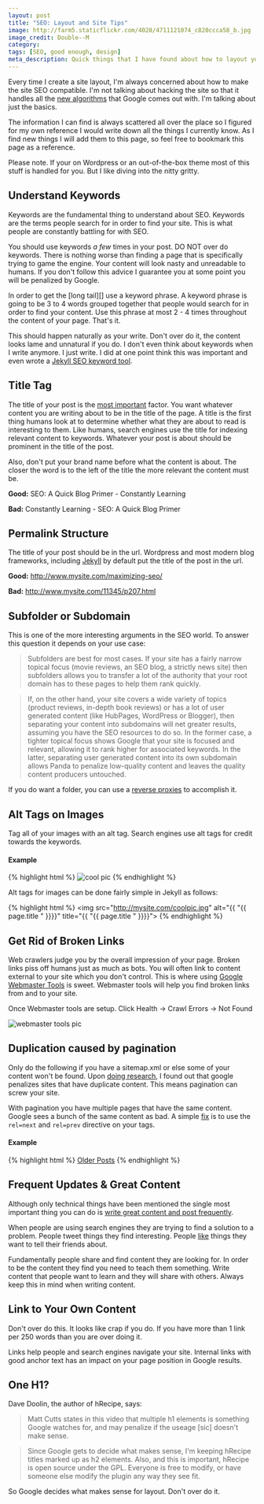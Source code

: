 ```yaml
---
layout: post
title: "SEO: Layout and Site Tips"
image: http://farm5.staticflickr.com/4028/4711121074_c820ccca58_b.jpg
image_credit: Double--M
category: 
tags: [SEO, good enough, design]
meta_description: Quick things that I have found about how to layout your site in order to be SEO efficient. 
---
```


Every time I create a site layout, I'm always concerned about how to make the site SEO compatible. I'm not talking about hacking the site so that it handles all the [new algorithms][1] that Google comes out with. I'm talking about just the basics. 

The information I can find is always scattered all over the place so I figured for my own reference I would write down all the things I currently know. As I find new things I will add them to this page, so feel free to bookmark this page as a reference.

Please note. If your on Wordpress or an out-of-the-box theme most of this stuff is handled for you. But I like diving into the nitty gritty.

## Understand Keywords
Keywords are the fundamental thing to understand about SEO. Keywords are the terms people search for in order to find your site. This is what people are constantly battling for with SEO.

You should use keywords _a few_ times in your post. DO NOT over do keywords. There is nothing worse than finding a page that is specifically trying to game the engine. Your content will look nasty and unreadable to humans. If you don't follow this advice I guarantee you at some point you will be penalized by Google.

In order to get the [long tail][] use a keyword phrase. A keyword phrase is going to be 3 to 4 words grouped together that people would search for in order to find your content. Use this phrase at most 2 - 4 times throughout the content of your page. That's it. 

This should happen naturally as your write. Don't over do it, the content looks lame and unnatural if you do. I don't even think about keywords when I write anymore. I just write. I did at one point think this was important and even wrote a [Jekyll SEO keyword tool][5]. 

## Title Tag 
The title of your post is the [most important][3] factor. You want whatever content you are writing about to be in the title of the page. A title is the first thing humans look at to determine whether what they are about to read is interesting to them. Like humans, search engines use the title for indexing relevant content to keywords. Whatever your post is about should be prominent in the title of the post.

Also, don't put your brand name before what the content is about. The closer the word is to the left of the title the more relevant the content must be.

__Good:__ SEO: A Quick Blog Primer - Constantly Learning

__Bad:__ Constantly Learning - SEO: A Quick Blog Primer

## Permalink Structure
The title of your post should be in the url. Wordpress and most modern blog frameworks, including [Jekyll][6] by default put the title of the post in the url.

__Good:__ http://www.mysite.com/maximizing-seo/

__Bad:__ http://www.mysite.com/11345/p207.html

## Subfolder or Subdomain
This is one of the more interesting arguments in the SEO world. To answer this question it depends on your use case:

> Subfolders are best for most cases. If your site has a fairly narrow topical focus (movie reviews, an SEO blog, a strictly news site) then subfolders allows you to transfer a lot of the authority that your root domain has to these pages to help them rank quickly.

> If, on the other hand, your site covers a wide variety of topics (product reviews, in-depth book reviews) or has a lot of user generated content (like HubPages, WordPress or Blogger), then separating your content into subdomains will net greater results, assuming you have the SEO resources to do so. In the former case, a tighter topical focus shows Google that your site is focused and relevant, allowing it to rank higher for associated keywords. In the latter, separating user generated content into its own subdomain allows Panda to penalize low-quality content and leaves the quality content producers untouched.

If you do want a folder, you can use a [reverse proxies][reverse proxies] to accomplish it.

## Alt Tags on Images
Tag all of your images with an alt tag. Search engines use alt tags for credit towards the keywords.

#### Example

{% highlight html %}
<img src="http://mysite.com/coolpic.jpg" alt="cool pic" title="cool pic">
{% endhighlight %}

Alt tags for images can be done fairly simple in Jekyll as follows:

{% highlight html %}
<img src="http://mysite.com/coolpic.jpg" alt="{{ "{{ page.title " }}}}" title="{{ "{{ page.title " }}}}">
{% endhighlight %}

## Get Rid of Broken Links
Web crawlers judge you by the overall impression of your page. Broken links piss off humans just as much as bots. You will often link to content external to your site which you don't control. This is where using [Google Webmaster Tools][3] is sweet. Webmaster tools will help you find broken links from and to your site.

Once Webmaster tools are setup. Click Health -> Crawl Errors -> Not Found

![webmaster tools pic](http://cl.ly/image/3E0w1p280Z20/Screen%20shot%202012-10-30%20at%201.57.42%20PM.png)

## Duplication caused by pagination
Only do the following if you have a sitemap.xml or else some of your content won't be found. Upon [doing research][10], I found out that google penalizes sites that have duplicate content. This means pagination can screw your site.

With pagination you have multiple pages that have the same content. Google sees a bunch of the same content as bad. A simple [fix][11] is to use the `rel=next` and `rel=prev` directive on your tags.

#### Example

{% highlight html %}
<a href="/page/1" title="Next Page" class="next" rel="next">Older Posts</a>
{% endhighlight %}

## Frequent Updates & Great Content
Although only technical things have been mentioned the single most important thing you can do is [write great content and post frequently][12].

When people are using search engines they are trying to find a solution to a problem. People tweet things they find interesting. People [like][4] things they want to tell their friends about.

Fundamentally people share and find content they are looking for. In order to be the content they find you need to teach them something. Write content that people want to learn and they will share with others. Always keep this in mind when writing content.

## Link to Your Own Content
Don't over do this. It looks like crap if you do. If you have more than 1 link per 250 words than you are over doing it.

Links help people and search engines navigate your site. Internal links with good anchor text has an impact on your page position in Google results.

## One H1?
Dave Doolin, the author of hRecipe, says:

> Matt Cutts states in this video that multiple h1 elements is something Google watches for, and may penalize if the useage [sic] doesn't make sense.

> Since Google gets to decide what makes sense, I'm keeping hRecipe titles marked up as h2 elements.
Also, and this is important, hRecipe is open source under the GPL. Everyone is free to modify, or have someone else modify the plugin any way they see fit.

So Google decides what makes sense for layout. Don't over do it.

[1]: http://www.seomoz.org/google-algorithm-change "Changes to Google index algorithm"
[3]: http://www.searchenginejournal.com/on-page-seo-factors-which-ones-have-the-most-impact-on-rankings/40926/
[4]: /2012/10/the-facebook-like-button-is-a-web-bug/
[5]: /2012/06/jekyll-and-seo-optimization/
[6]: https://github.com/mojombo/jekyll/wiki/Permalinks
[7]: /2012/10/find-long-tail-keywords-using-google-analytics/
[reverse proxies]: http://www.seomoz.org/blog/what-is-a-reverse-proxy-and-how-can-it-help-my-seo
[10]: http://searchengineland.com/five-step-strategy-for-solving-seo-pagination-problems-95494
[11]: http://googlewebmastercentral.blogspot.com/2011/09/pagination-with-relnext-and-relprev.html
[12]: http://www.codinghorror.com/blog/2007/10/how-to-achieve-ultimate-blog-success-in-one-easy-step.html
[13]: http://website-in-a-weekend.net/building-traffic/on-page-seo-multiple-h1-elements/